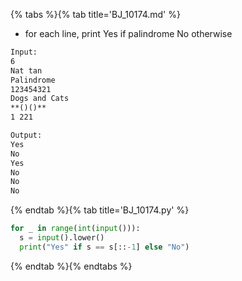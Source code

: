 {% tabs %}{% tab title='BJ_10174.md' %}

* for each line, print Yes if palindrome No otherwise

```txt
Input:
6
Nat tan
Palindrome
123454321
Dogs and Cats
**()()**
1 221

Output:
Yes
No
Yes
No
No
No
```

{% endtab %}{% tab title='BJ_10174.py' %}

```py
for _ in range(int(input())):
  s = input().lower()
  print("Yes" if s == s[::-1] else "No")
```

{% endtab %}{% endtabs %}
